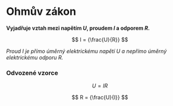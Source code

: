 # Ohmův zákon
**Vyjadřuje vztah mezi napětím $U$, proudem $I$ a odporem $R$.**

$$
I = {\frac{U}{R}}
$$

*Proud $I$ je přímo úměrný elektrickému napětí $U$ a nepřímo
úměrný elektrickému odporu $R$.*

### Odvozené vzorce

$$
U = IR
$$

$$
R = {\frac{U}{I}}
$$